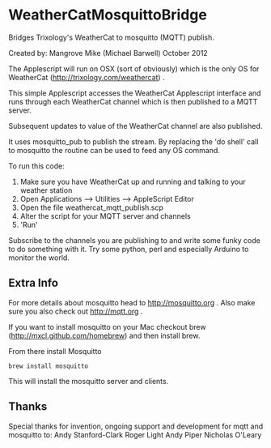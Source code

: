 WeatherCatMosquittoBridge
=========================

Bridges Trixology's WeatherCat to mosquitto (MQTT) publish.


Created by: Mangrove Mike (Michael Barwell) October 2012

The Applescript will run on OSX (sort of obviously) which is the only OS for
WeatherCat (http://trixology.com/weathercat) .

This simple Applescript accesses the WeatherCat Applescript interface and runs through
each WeatherCat channel which is then published to a MQTT server.

Subsequent updates to value of the WeatherCat channel are also published.

It uses mosquitto_pub to publish the stream. By replacing the 'do shell' call to 
mosquitto the routine can be used to feed any OS command.

To run this code:
1. Make sure you have WeatherCat up and running and talking to your weather station
2. Open Applications --> Utilities --> AppleScript Editor
3. Open the file weathercat_mqtt_publish.scp
4. Alter the script for your MQTT server and channels
5. 'Run'

Subscribe to the channels you are publishing to and write some funky code to do 
something with it. Try some python, perl and especially Arduino to monitor the world.

Extra Info
----------

For more details about mosquitto head to http://mosquitto.org .
Also make sure you also check out http://mqtt.org .

If you want to install mosquitto on your Mac checkout brew (http://mxcl.github.com/homebrew)
and then install brew.

From there install Mosquitto

	brew install mosquitto

This will install the mosquitto server and clients.




Thanks
------
Special thanks for invention, ongoing support and development for mqtt and mosquitto to:
Andy Stanford-Clark
Roger Light
Andy Piper
Nicholas O'Leary






